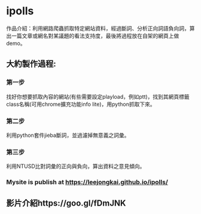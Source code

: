 # ipolls
作品介紹：利用網路爬蟲抓取特定網站資料，經過斷詞、分析正向詞語負向詞，算出一篇文章或網名對某議題的看法支持度，最後將過程放在自架的網頁上做demo。

## 大約製作過程:

### 第一步
找好你想要抓取內容的網站(有些需要設定playload，例如ptt)，找到其網頁標籤class名稱(可用chrome擴充功能info lite)，用python抓取下來。

### 第二步
利用python套件jieba斷詞，並過濾掉無意義之詞彙。

### 第三步
利用NTUSD比對詞彙的正向與負向，算出資料之意見傾向。

### Mysite is publish at https://leejongkai.github.io/ipolls/

## 影片介紹https://goo.gl/fDmJNK
